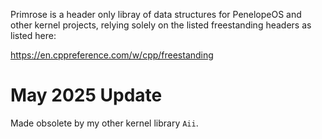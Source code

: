 Primrose is a header only libray of data structures for PenelopeOS and other kernel projects, 
relying solely on the listed freestanding headers as listed here:

https://en.cppreference.com/w/cpp/freestanding

# May 2025 Update

Made obsolete by my other kernel library `Aii`.
